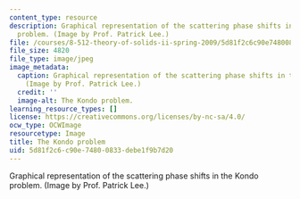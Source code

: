 ```yaml
---
content_type: resource
description: Graphical representation of the scattering phase shifts in the Kondo
  problem. (Image by Prof. Patrick Lee.)
file: /courses/8-512-theory-of-solids-ii-spring-2009/5d81f2c6c90e74800833debe1f9b7d20_8-512s09-th.jpg
file_size: 4820
file_type: image/jpeg
image_metadata:
  caption: Graphical representation of the scattering phase shifts in the Kondo problem.
    (Image by Prof. Patrick Lee.)
  credit: ''
  image-alt: The Kondo problem.
learning_resource_types: []
license: https://creativecommons.org/licenses/by-nc-sa/4.0/
ocw_type: OCWImage
resourcetype: Image
title: The Kondo problem
uid: 5d81f2c6-c90e-7480-0833-debe1f9b7d20
---
```

Graphical representation of the scattering phase shifts in the Kondo problem. (Image by Prof. Patrick Lee.)